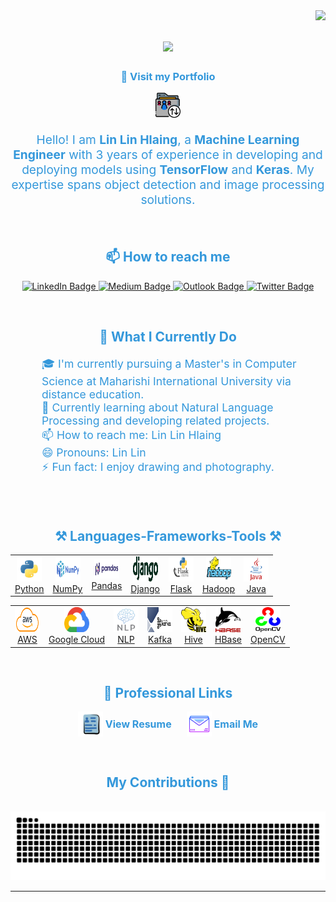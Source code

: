 <img align="right" src="https://visitor-badge.laobi.icu/badge?page_id=linlinhlaing.linlinhlaing" />

<h1 align="center">
    <img src="https://readme-typing-svg.herokuapp.com/?font=Righteous&size=35&center=true&vCenter=true&width=500&height=70&duration=4000&lines=Hi+There!+👋;+I'm+Lin+Lin!;" />
</h1> 



<!-- Portfolio Section -->

<h3 align="center" style="font-weight: bold;"><font color="#3498db">🚀 Visit my Portfolio</h3>
<p align="center">
    <a href="https://linlinhlaing.com/" target="_blank" style="text-decoration: none;">
        <img src="images/portfolio.svg" alt="Portfolio Globe Icon" width="40" height="40" /></a>
</p>

</p>

<p align="center" style="font-size: 1.2rem;">
    Hello! I am <strong>Lin Lin Hlaing</strong>, a <strong>Machine Learning Engineer</strong> with 3 years of experience in developing and deploying models using <strong>TensorFlow</strong> and <strong>Keras</strong>. My expertise spans object detection and image processing solutions.
</p>
<br>
<!-- Contact Section -->
<h2 align="center" style="color: #3498db;font-weight: bold;">📫 How to reach me</h2>
<p align="center">
    <a href="https://www.linkedin.com/in/lin-hlaing/" target="_blank">
        <img src="https://img.shields.io/badge/LinkedIn-%230077B5.svg?style=for-the-badge&logo=linkedin&logoColor=white" alt="LinkedIn Badge" />
    </a>
    <a href="https://medium.com/@linhlaing" target="_blank">
        <img src="https://img.shields.io/badge/Medium-%2300ab6c.svg?style=for-the-badge&logo=medium&logoColor=white" alt="Medium Badge" />
    </a>
    <a href="mailto:linhlaing@outlook.com" target="_blank">
        <img src="https://img.shields.io/badge/Outlook-0072C6?style=for-the-badge&logo=microsoftoutlook&logoColor=white" alt="Outlook Badge" />
    </a>
    <a href="https://twitter.com/LLinhlaing68616" target="_blank">
        <img src="https://img.shields.io/badge/Twitter-%231DA1F2.svg?style=for-the-badge&logo=twitter&logoColor=white" alt="Twitter Badge" />
    </a>
</p>
<br>
<!-- What I Do Section -->
<h2 align="center" style="color: #3498db; font-weight: bold;">🚀 What I Currently Do</h2>
<ul style="list-style-type: none; font-size: 1.1rem; padding: 0;">
    <li style="margin-left: 50px;">🎓 I'm currently pursuing a Master's in Computer Science at Maharishi International University via distance education.</li>
    <li style="margin-left: 50px;">🤖 Currently learning about Natural Language Processing and developing related projects.</li>
    <li style="margin-left: 50px;">📫 How to reach me: <a href="https://www.linkedin.com/in/lin-hlaing/" style="text-decoration: none; color: #3498db;">Lin Lin Hlaing</a></li>
    <li style="margin-left: 50px;">😄 Pronouns: Lin Lin</li>
    <li style="margin-left: 50px;">⚡ Fun fact: I enjoy drawing and photography.</li>
</ul>
<br><br>



<!-- Skills Section -->
<h2 align="center" style="color: #3498db; font-weight: bold;">⚒️ Languages-Frameworks-Tools ⚒️</h2>

<div align="center">
    <table style="border-collapse: collapse;">
        <tr>
            <td align="center" style="margin: 10px;">
                <a href="https://www.python.org/" target="_blank">
                    <img src="https://raw.githubusercontent.com/linlinhlaing/linlinhlaing/main/images/python.png" alt="Python" width="40" height="40" />
                    <br/>Python
                </a>
            </td>
            <td align="center" style="margin: 10px;">
                <a href="https://numpy.org/" target="_blank">
                    <img src="https://raw.githubusercontent.com/linlinhlaing/linlinhlaing/main/images/numpy.png" alt="NumPy" width="40" height="40" />
                    <br/>NumPy
                </a>
            </td>
            <td align="center" style="margin: 10px;">
                <a href="https://pandas.pydata.org/" target="_blank">
                    <img src="https://raw.githubusercontent.com/linlinhlaing/linlinhlaing/main/images/pandas.png" alt="Pandas" width="40" height="30" />
                    <br/>Pandas
                </a>
            </td>
            <td align="center" style="margin: 10px;">
                <a href="https://www.djangoproject.com/" target="_blank">
                    <img src="https://raw.githubusercontent.com/linlinhlaing/linlinhlaing/main/images/django.png" alt="Django" width="40" height="40" />
                    <br/>Django
                </a>
            </td>
            <td align="center" style="margin: 10px;">
                <a href="https://flask.palletsprojects.com/" target="_blank">
                    <img src="https://raw.githubusercontent.com/linlinhlaing/linlinhlaing/main/images/flask.png" alt="Flask" width="40" height="40" />
                    <br/>Flask
                </a>
            </td>
            <td align="center" style="margin: 10px;">
                <a href="https://hadoop.apache.org/" target="_blank">
                    <img src="https://raw.githubusercontent.com/linlinhlaing/linlinhlaing/main/images/hadoop.png" alt="Hadoop" width="40" height="40" />
                    <br/>Hadoop
                </a>
            </td>
            <td align="center" style="margin: 10px;">
                <a href="https://www.java.com/" target="_blank">
                    <img src="https://raw.githubusercontent.com/linlinhlaing/linlinhlaing/main/images/java.png" alt="Java" width="40" height="40" />
                    <br/>Java
                </a>
            </td>
        </tr>
    </table>
</div>

<div align="center">
    <table>
        <tr>
            <td align="center" style="margin: 10px;">
                <a href="https://aws.amazon.com/" target="_blank">
                    <img src="https://raw.githubusercontent.com/linlinhlaing/linlinhlaing/main/images/aws.png" alt="AWS" width="40" height="40" />
                    <br/>AWS
                </a>
            </td>
            <td align="center" style="margin: 10px;">
                <a href="https://cloud.google.com/" target="_blank">
                    <img src="https://raw.githubusercontent.com/linlinhlaing/linlinhlaing/main/images/google-cloud.png" alt="Google Cloud" width="40" height="40" />
                    <br/>Google Cloud
                </a>
            </td>
            <td align="center" style="margin: 10px;">
                <a href="https://en.wikipedia.org/wiki/Natural_language_processing" target="_blank">
                    <img src="https://raw.githubusercontent.com/linlinhlaing/linlinhlaing/main/images/nlp.png" alt="Natural Language Processing" width="40" height="40" />
                    <br/>NLP
                </a>
            </td>
            <td align="center" style="margin: 10px;">
                <a href="https://kafka.apache.org/" target="_blank">
                    <img src="https://raw.githubusercontent.com/linlinhlaing/linlinhlaing/main/images/kafka.png" alt="Kafka" width="40" height="40" />
                    <br/>Kafka
                </a>
            </td>
            <td align="center" style="margin: 10px;">
                <a href="https://hive.apache.org/" target="_blank">
                    <img src="https://raw.githubusercontent.com/linlinhlaing/linlinhlaing/main/images/hive.png" alt="Hive" width="40" height="40" />
                    <br/>Hive
                </a>
            </td>
            <td align="center" style="margin: 10px;">
                <a href="https://hbase.apache.org/" target="_blank">
                    <img src="https://raw.githubusercontent.com/linlinhlaing/linlinhlaing/main/images/hbase.png" alt="HBase" width="40" height="40" />
                    <br/>HBase
                </a>
            </td>
            <td align="center" style="margin: 10px;">
                <a href="https://opencv.org/" target="_blank">
                    <img src="https://raw.githubusercontent.com/linlinhlaing/linlinhlaing/main/images/opencv.svg" alt="OpenCV" width="40" height="40" />
                    <br/>OpenCV
                </a>
            </td>
        </tr>
    </table>
</div>


<br>


<!-- Professional Links Section -->
<h2 align="center" style="color: #3498db;font-weight: bold;">🔗 Professional Links</h3>
<p align="center">
    <a href="https://linlinhlaing.com/LinHlaing-resume.pdf" target="_blank" style="text-decoration: none; color: #3498db; margin-right: 20px;">
        <img src="images/resume.png"  alt="Resume Icon" width="40" style="vertical-align: middle;"/>
        <span style="font-size: 1rem; font-weight: bold; vertical-align: middle;">View Resume</span>
    </a>
    <a href="mailto:linhlaing@outlook.com" style="text-decoration: none; color: #3498db;">
        <img src="images/email.png" alt="Email Icon" width="40" style="vertical-align: middle;"/>
        <span style="font-size: 1rem; font-weight: bold; vertical-align: middle;">Email Me</span>
    </a>
</p>

<br>
<!-- GitHub Snake Contribution -->
<div align="center">
<h2 align="center" style="color: #3498db;font-weight: bold;">My Contributions 🐍</h3>
  <br>
  <img alt="snake eating my contributions" src="https://raw.githubusercontent.com/linlinhlaing/linlinhlaing/output/github-contribution-grid-snake.svg" />
</div>

<hr/>
<style>
    /* Hover effect */
    td:hover {
        transform: scale(1.1);
        cursor: pointer;
        box-shadow: 0 4px 8px rgba(0, 0, 0, 0.2);
    }
</style>